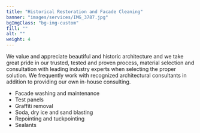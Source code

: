 ```yaml
---
title: "Historical Restoration and Facade Cleaning"
banner: "images/services/IMG_3787.jpg"
bgImgClass: "bg-img-custom"
fill: ""
alt: ""
weight: 4
---
```


We value and appreciate beautiful and historic architecture and we take great pride in our trusted, tested and proven process, material selection and consultation with leading industry experts when selecting the proper solution. We frequently work with recognized architectural consultants in addition to providing our own in-house consulting.

- Facade washing and maintenance
- Test panels
- Graffiti removal
- Soda, dry ice and sand blasting
- Repointing and tuckpointing
- Sealants
